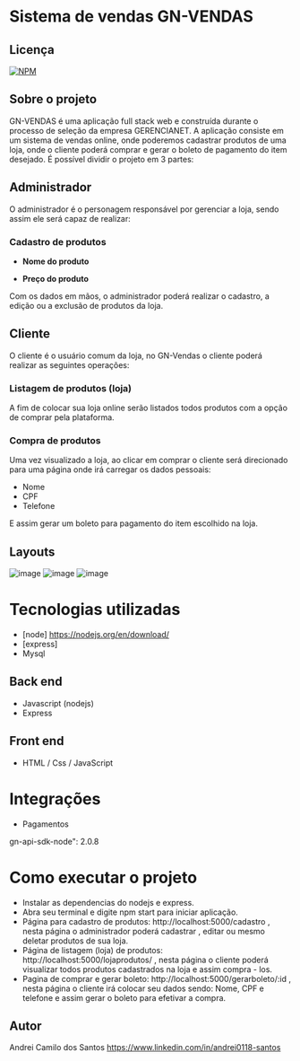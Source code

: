 # Sistema de vendas  GN-VENDAS

## Licença  
[![NPM](https://img.shields.io/npm/l/react)](https://github.com/andrei0118/gn-vendas/blob/master/LICENSE)

## Sobre o projeto
GN-VENDAS é uma aplicação full stack web e construída durante o processo de seleção da empresa GERENCIANET. A aplicação consiste em um sistema de vendas online, onde poderemos cadastrar produtos de uma loja, onde o cliente poderá comprar e gerar o boleto de pagamento do item desejado. 
É possível dividir o projeto em 3 partes:
## Administrador
O administrador é o personagem responsável por gerenciar a loja, sendo assim ele será capaz de realizar:
### Cadastro de produtos
- **Nome do produto**

- **Preço do produto**

Com os dados em mãos, o administrador poderá realizar o cadastro, a edição ou a exclusão de produtos da loja.
## Cliente
O cliente é o usuário comum da loja, no GN-Vendas o cliente poderá realizar as seguintes operações:
### Listagem de produtos (loja)
A fim de colocar sua loja online serão listados todos produtos com a opção de comprar pela plataforma.
### Compra de produtos
Uma vez visualizado a loja, ao clicar em comprar o cliente será direcionado para uma página onde irá carregar os dados pessoais:
- Nome
-  CPF 
-  Telefone

E assim gerar um boleto para pagamento do item escolhido na loja.


##  Layouts  
![image](https://user-images.githubusercontent.com/75299828/138769853-93ec4746-5bdb-4d9c-914c-c09423c1aed4.png)
![image](https://user-images.githubusercontent.com/75299828/138769907-a2f76847-1ef7-4675-9529-0452a7fa23f7.png)
![image](https://user-images.githubusercontent.com/75299828/138776963-e7b345c3-6fe4-4095-a4aa-c0537e6aae06.png)


# Tecnologias utilizadas
- [node] https://nodejs.org/en/download/
- [express]
- Mysql

## Back end
- Javascript (nodejs)
- Express

## Front end
-	HTML / Css / JavaScript

# Integrações
-	Pagamentos

gn-api-sdk-node": 2.0.8


# Como executar o projeto

- Instalar as dependencias do nodejs e express.
- Abra seu terminal e digite npm start para iniciar aplicação.
- Página para cadastro de produtos: http://localhost:5000/cadastro , nesta página o administrador poderá cadastrar , editar ou mesmo deletar produtos de sua loja.
- Página de listagem (loja) de produtos: http://localhost:5000/lojaprodutos/ , nesta página o cliente poderá visualizar todos produtos cadastrados na loja e assim compra - los.
- Pagina de comprar e gerar boleto: http://localhost:5000/gerarboleto/:id , nesta página o cliente irá colocar seu dados sendo: Nome, CPF e telefone e assim gerar o boleto para efetivar a compra.




## Autor
Andrei Camilo dos Santos
https://www.linkedin.com/in/andrei0118-santos
